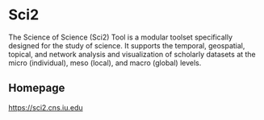 # Sci2

The Science of Science (Sci2) Tool is a modular toolset specifically designed for the study of science. It supports the temporal, geospatial, topical, and network analysis and visualization of scholarly datasets at the micro (individual), meso (local), and macro (global) levels.

## Homepage

<https://sci2.cns.iu.edu>
